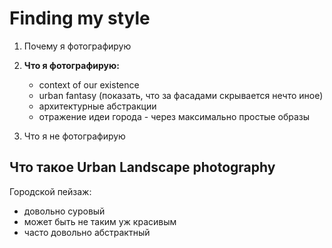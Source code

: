 # Finding my style

1. Почему я фотографирую

2. **Что я фотографирую:**
	- context of our existence
	- urban fantasy (показать, что за фасадами скрывается нечто иное) 
	- архитектурные абстракции
	- отражение идеи города - через максимально простые образы

3. Что я не фотографирую


## Что такое **Urban Landscape photography**

Городской пейзаж:
- довольно суровый
- может быть не таким уж красивым
- часто довольно абстрактный




